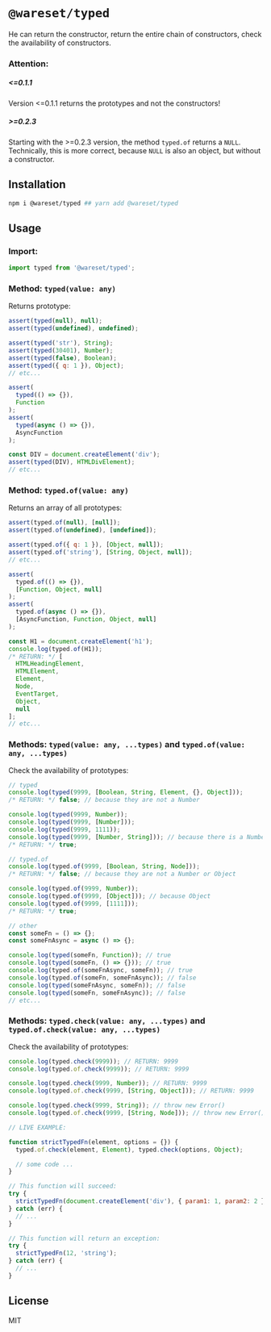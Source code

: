 # `@wareset/typed`

He can return the constructor, return the entire chain of constructors, check the availability of constructors.

### Attention:

##### <=0.1.1

Version <=0.1.1 returns the prototypes and not the constructors!

##### >=0.2.3

Starting with the >=0.2.3 version, the method `typed.of` returns a `NULL`.
Technically, this is more correct, because `NULL` is also an object, but without a constructor.

## Installation

```bash
npm i @wareset/typed ## yarn add @wareset/typed
```

## Usage

### Import:

```js
import typed from '@wareset/typed';
```

### Method: `typed(value: any)`

Returns prototype:

```js
assert(typed(null), null);
assert(typed(undefined), undefined);

assert(typed('str'), String);
assert(typed(30401), Number);
assert(typed(false), Boolean);
assert(typed({ q: 1 }), Object);
// etc...

assert(
  typed(() => {}),
  Function
);
assert(
  typed(async () => {}),
  AsyncFunction
);

const DIV = document.createElement('div');
assert(typed(DIV), HTMLDivElement);
// etc...
```

### Method: `typed.of(value: any)`

Returns an array of all prototypes:

```js
assert(typed.of(null), [null]);
assert(typed.of(undefined), [undefined]);

assert(typed.of({ q: 1 }), [Object, null]);
assert(typed.of('string'), [String, Object, null]);
// etc...

assert(
  typed.of(() => {}),
  [Function, Object, null]
);
assert(
  typed.of(async () => {}),
  [AsyncFunction, Function, Object, null]
);

const H1 = document.createElement('h1');
console.log(typed.of(H1));
/* RETURN: */ [
  HTMLHeadingElement,
  HTMLElement,
  Element,
  Node,
  EventTarget,
  Object,
  null
];
// etc...
```

### Methods: `typed(value: any, ...types)` and `typed.of(value: any, ...types)`

Check the availability of prototypes:

```js
// typed
console.log(typed(9999, [Boolean, String, Element, {}, Object]));
/* RETURN: */ false; // because they are not a Number

console.log(typed(9999, Number));
console.log(typed(9999, [Number]));
console.log(typed(9999, 1111));
console.log(typed(9999, [Number, String])); // because there is a Number
/* RETURN: */ true;

// typed.of
console.log(typed.of(9999, [Boolean, String, Node]));
/* RETURN: */ false; // because they are not a Number or Object

console.log(typed.of(9999, Number));
console.log(typed.of(9999, [Object])); // because Object
console.log(typed.of(9999, [1111]));
/* RETURN: */ true;

// other
const someFn = () => {};
const someFnAsync = async () => {};

console.log(typed(someFn, Function)); // true
console.log(typed(someFn, () => {})); // true
console.log(typed.of(someFnAsync, someFn)); // true
console.log(typed.of(someFn, someFnAsync)); // false
console.log(typed(someFnAsync, someFn)); // false
console.log(typed(someFn, someFnAsync)); // false
// etc...
```

### Methods: `typed.check(value: any, ...types)` and `typed.of.check(value: any, ...types)`

Check the availability of prototypes:

```js
console.log(typed.check(9999)); // RETURN: 9999
console.log(typed.of.check(9999)); // RETURN: 9999

console.log(typed.check(9999, Number)); // RETURN: 9999
console.log(typed.of.check(9999, [String, Object])); // RETURN: 9999

console.log(typed.check(9999, String)); // throw new Error()
console.log(typed.of.check(9999, [String, Node])); // throw new Error()

// LIVE EXAMPLE:

function strictTypedFn(element, options = {}) {
  typed.of.check(element, Element), typed.check(options, Object);

  // some code ...
}

// This function will succeed:
try {
  strictTypedFn(document.createElement('div'), { param1: 1, param2: 2 });
} catch (err) {
  // ...
}

// This function will return an exception:
try {
  strictTypedFn(12, 'string');
} catch (err) {
  // ...
}
```

## License

MIT
